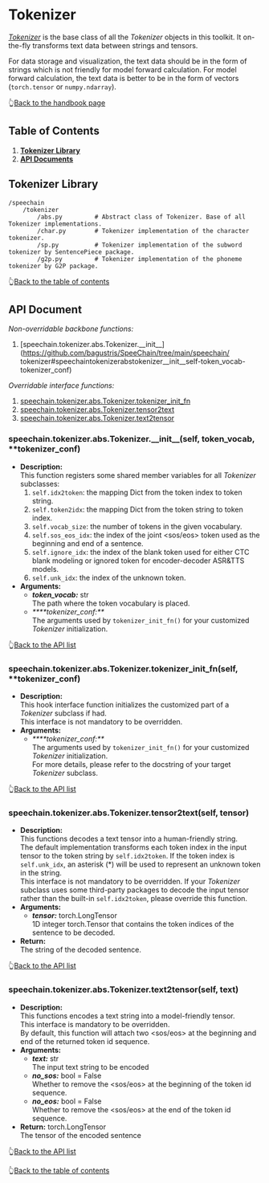 # Tokenizer
[_Tokenizer_](https://github.com/bagustris/SpeeChain/blob/main/speechain/tokenizer/abs.py#L14) is the base class of all the _Tokenizer_ objects in this toolkit. 
It on-the-fly transforms text data between strings and tensors.  

For data storage and visualization, the text data should be in the form of strings which is not friendly for model forward calculation. 
For model forward calculation, the text data is better to be in the form of vectors (`torch.tensor` or `numpy.ndarray`).


👆[Back to the handbook page](https://github.com/bagustris/SpeeChain/blob/main/handbook.md#speechain-handbook)

## Table of Contents
1. [**Tokenizer Library**](https://github.com/bagustris/SpeeChain/tree/main/speechain/tokenizer#tokenizer-library)  
2. [**API Documents**](https://github.com/bagustris/SpeeChain/tree/main/speechain/tokenizer#api-document)   


## Tokenizer Library
```
/speechain
    /tokenizer
        /abs.py         # Abstract class of Tokenizer. Base of all Tokenizer implementations.
        /char.py        # Tokenizer implementation of the character tokenizer.
        /sp.py          # Tokenizer implementation of the subword tokenizer by SentencePiece package.
        /g2p.py         # Tokenizer implementation of the phoneme tokenizer by G2P package.
```

👆[Back to the table of contents](https://github.com/bagustris/SpeeChain/tree/main/speechain/tokenizer#table-of-contents)

## API Document
_Non-overridable backbone functions:_  
1. [speechain.tokenizer.abs.Tokenizer.\_\_init__](https://github.com/bagustris/SpeeChain/tree/main/speechain/  tokenizer#speechaintokenizerabstokenizer__init__self-token_vocab-tokenizer_conf)

_Overridable interface functions:_  
1. [speechain.tokenizer.abs.Tokenizer.tokenizer_init_fn](https://github.com/bagustris/SpeeChain/tree/main/speechain/tokenizer#speechaintokenizerabstokenizertokenizer_init_fnself-tokenizer_conf)  
2. [speechain.tokenizer.abs.Tokenizer.tensor2text](https://github.com/bagustris/SpeeChain/tree/main/speechain/tokenizer#speechaintokenizerabstokenizertensor2textself-tensor)  
3. [speechain.tokenizer.abs.Tokenizer.text2tensor](https://github.com/bagustris/SpeeChain/tree/main/speechain/tokenizer#speechaintokenizerabstokenizertext2tensorself-text)  


### speechain.tokenizer.abs.Tokenizer.\_\_init__(self, token_vocab, **tokenizer_conf)
* **Description:**  
    This function registers some shared member variables for all _Tokenizer_ subclasses: 
    1. `self.idx2token`: the mapping Dict from the token index to token string.
    2. `self.token2idx`: the mapping Dict from the token string to token index.
    3. `self.vocab_size`: the number of tokens in the given vocabulary.
    4. `self.sos_eos_idx`: the index of the joint <sos/eos> token used as the beginning and end of a sentence.
    5. `self.ignore_idx`: the index of the blank token used for either CTC blank modeling or ignored token for encoder-decoder ASR&TTS models.
    6. `self.unk_idx`: the index of the unknown token.
* **Arguments:**
    * _**token_vocab:**_ str  
      The path where the token vocabulary is placed.
    * _****tokenizer_conf:**_  
      The arguments used by `tokenizer_init_fn()` for your customized _Tokenizer_ initialization.

👆[Back to the API list](https://github.com/bagustris/SpeeChain/tree/main/speechain/tokenizer#api-document)

### speechain.tokenizer.abs.Tokenizer.tokenizer_init_fn(self, **tokenizer_conf)
* **Description:**  
    This hook interface function initializes the customized part of a _Tokenizer_ subclass if had.  
    This interface is not mandatory to be overridden.
* **Arguments:**
     * _****tokenizer_conf:**_  
       The arguments used by `tokenizer_init_fn()` for your customized _Tokenizer_ initialization.  
       For more details, please refer to the docstring of your target _Tokenizer_ subclass.

👆[Back to the API list](https://github.com/bagustris/SpeeChain/tree/main/speechain/tokenizer#api-document)

### speechain.tokenizer.abs.Tokenizer.tensor2text(self, tensor)
* **Description:**  
    This functions decodes a text tensor into a human-friendly string.  
    The default implementation transforms each token index in the input tensor to the token string by `self.idx2token`. 
    If the token index is `self.unk_idx`, an asterisk (*) will be used to represent an unknown token in the string.  
    This interface is not mandatory to be overridden. If your _Tokenizer_ subclass uses some third-party packages to decode the input tensor rather than the built-in `self.idx2token`, 
    please override this function.
* **Arguments:**
    * _**tensor:**_ torch.LongTensor  
      1D integer torch.Tensor that contains the token indices of the sentence to be decoded.
* **Return:**  
    The string of the decoded sentence.

👆[Back to the API list](https://github.com/bagustris/SpeeChain/tree/main/speechain/tokenizer#api-document)

### speechain.tokenizer.abs.Tokenizer.text2tensor(self, text)
* **Description:**  
    This functions encodes a text string into a model-friendly tensor.  
    This interface is mandatory to be overridden.  
    By default, this function will attach two <sos/eos> at the beginning and end of the returned token id sequence.
* **Arguments:**  
     * _**text:**_ str  
       The input text string to be encoded
     * _**no_sos:**_ bool = False  
       Whether to remove the <sos/eos> at the beginning of the token id sequence.
     * _**no_eos:**_ bool = False  
       Whether to remove the <sos/eos> at the end of the token id sequence.
* **Return:** torch.LongTensor  
    The tensor of the encoded sentence

👆[Back to the API list](https://github.com/bagustris/SpeeChain/tree/main/speechain/tokenizer#api-document)

👆[Back to the table of contents](https://github.com/bagustris/SpeeChain/tree/main/speechain/tokenizer#table-of-contents)
